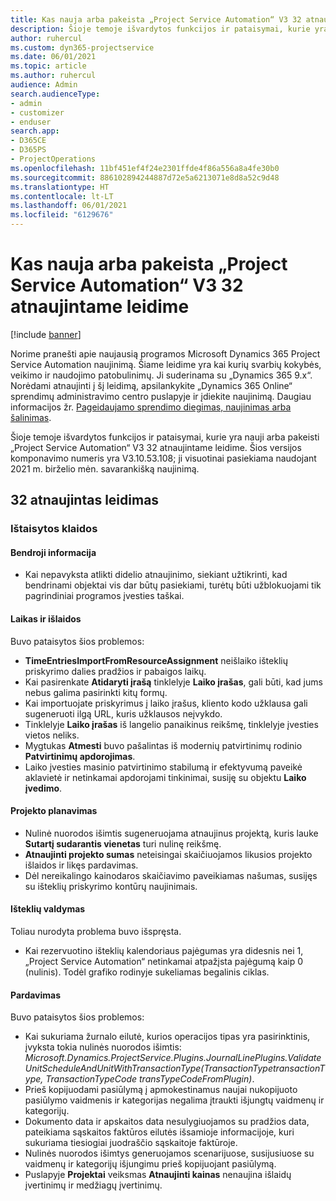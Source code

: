 ```yaml
---
title: Kas nauja arba pakeista „Project Service Automation“ V3 32 atnaujintame leidime
description: Šioje temoje išvardytos funkcijos ir pataisymai, kurie yra pasiekiami „Project Service Automation“ V3 32 atnaujintame leidime.
author: ruhercul
ms.custom: dyn365-projectservice
ms.date: 06/01/2021
ms.topic: article
ms.author: ruhercul
audience: Admin
search.audienceType:
- admin
- customizer
- enduser
search.app:
- D365CE
- D365PS
- ProjectOperations
ms.openlocfilehash: 11bf451ef4f24e2301ffde4f86a556a8a4fe30b0
ms.sourcegitcommit: 886102894244887d72e5a6213071e8d8a52c9d48
ms.translationtype: HT
ms.contentlocale: lt-LT
ms.lasthandoff: 06/01/2021
ms.locfileid: "6129676"
---
```

# <a name="whats-new-or-changed-in-project-service-automation-update-release-32-v3"></a>Kas nauja arba pakeista „Project Service Automation“ V3 32 atnaujintame leidime

[!include [banner](../includes/psa-now-project-operations.md)]

Norime pranešti apie naujausią programos Microsoft Dynamics 365 Project Service Automation naujinimą. Šiame leidime yra kai kurių svarbių kokybės, veikimo ir naudojimo patobulinimų. Ji suderinama su „Dynamics 365 9.x“. Norėdami atnaujinti į šį leidimą, apsilankykite „Dynamics 365 Online“ sprendimų administravimo centro puslapyje ir įdiekite naujinimą. Daugiau informacijos žr. [Pageidaujamo sprendimo diegimas, naujinimas arba šalinimas](/power-platform/admin/install-remove-preferred-solution).

Šioje temoje išvardytos funkcijos ir pataisymai, kurie yra nauji arba pakeisti „Project Service Automation“ V3 32 atnaujintame leidime. Šios versijos komponavimo numeris yra V3.10.53.108; ji visuotinai pasiekiama naudojant 2021 m. birželio mėn. savarankišką naujinimą.

## <a name="update-release-32"></a>32 atnaujintas leidimas

### <a name="bug-fixes"></a>Ištaisytos klaidos

#### <a name="general"></a>Bendroji informacija

- Kai nepavyksta atlikti didelio atnaujinimo, siekiant užtikrinti, kad bendrinami objektai vis dar būtų pasiekiami, turėtų būti užblokuojami tik pagrindiniai programos įvesties taškai.

#### <a name="time-and-expense"></a>Laikas ir išlaidos

Buvo pataisytos šios problemos:

- **TimeEntriesImportFromResourceAssignment** neišlaiko išteklių priskyrimo dalies pradžios ir pabaigos laikų.
- Kai pasirenkate **Atidaryti įrašą** tinklelyje **Laiko įrašas**, gali būti, kad jums nebus galima pasirinkti kitų formų.
- Kai importuojate priskyrimus į laiko įrašus, kliento kodo užklausa gali sugeneruoti ilgą URL, kuris užklausos neįvykdo.
- Tinklelyje **Laiko įrašas** iš langelio panaikinus reikšmę, tinklelyje įvesties vietos neliks.
- Mygtukas **Atmesti** buvo pašalintas iš modernių patvirtinimų rodinio **Patvirtinimų apdorojimas**.
- Laiko įvesties masinio patvirtinimo stabilumą ir efektyvumą paveikė aklavietė ir netinkamai apdorojami tinkinimai, susiję su objektu **Laiko įvedimo**.

#### <a name="project-planning"></a>Projekto planavimas

- Nulinė nuorodos išimtis sugeneruojama atnaujinus projektą, kuris lauke **Sutartį sudarantis vienetas** turi nulinę reikšmę.
- **Atnaujinti projekto sumas** neteisingai skaičiuojamos likusios projekto išlaidos ir likęs pardavimas.
- Dėl nereikalingo kainodaros skaičiavimo paveikiamas našumas, susijęs su išteklių priskyrimo kontūrų naujinimais.

#### <a name="resource-management"></a>Išteklių valdymas

Toliau nurodyta problema buvo išspręsta.

- Kai rezervuotino išteklių kalendoriaus pajėgumas yra didesnis nei 1, „Project Service Automation“ netinkamai atpažįsta pajėgumą kaip 0 (nulinis). Todėl grafiko rodinyje sukeliamas begalinis ciklas.

#### <a name="sales"></a>Pardavimas

Buvo pataisytos šios problemos:

- Kai sukuriama žurnalo eilutė, kurios operacijos tipas yra pasirinktinis, įvyksta tokia nulinės nuorodos išimtis: *Microsoft.Dynamics.ProjectService.Plugins.JournalLinePlugins.ValidateUnitScheduleAndUnitWithTransactionType(TransactionTypetransactionType, TransactionTypeCode transTypeCodeFromPlugin)*.
- Prieš kopijuodami pasiūlymą į apmokestinamus naujai nukopijuoto pasiūlymo vaidmenis ir kategorijas negalima įtraukti išjungtų vaidmenų ir kategorijų.
- Dokumento data ir apskaitos data nesulygiuojamos su pradžios data, pateikiama sąskaitos faktūros eilutės išsamioje informacijoje, kuri sukuriama tiesiogiai juodraščio sąskaitoje faktūroje.
- Nulinės nuorodos išimtys generuojamos scenarijuose, susijusiuose su vaidmenų ir kategorijų išjungimu prieš kopijuojant pasiūlymą.
- Puslapyje **Projektai** veiksmas **Atnaujinti kainas** nenaujina išlaidų įvertinimų ir medžiagų įvertinimų.
